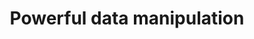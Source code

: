 ---
title: 'Powerful data manipulation'
description: "Ballerina provides a seamless experience for data-intensive applications and integration scenarios. Effortlessly filter and extract data using query expressions, streamlining processing. Ballerina's powerful data mapper enables smooth data transformation, unlocking new possibilities for data manipulation. Unlock the power of data manipulation with Ballerina in your integration projects."
image: 'images/data-transformation.png'
---